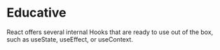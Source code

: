 # Educative

React offers several internal Hooks that are ready to use out of the box, such as useState, useEffect, or useContext.